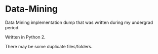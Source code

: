 # Data-Mining
Data Mining implementation dump that was written during my undergrad period.

Written in Python 2.

There may be some duplicate files/folders.
